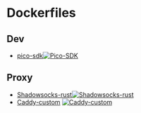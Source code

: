 # Dockerfiles

## Dev

- [pico-sdk](development/hardware/pico-sdk/dockerfile)[![Pico-SDK](https://github.com/ResRipper/dockerfile-lib/actions/workflows/pico-sdk.yml/badge.svg)](https://github.com/ResRipper/dockerfile-lib/actions/workflows/pico-sdk.yml)

## Proxy

- [Shadowsocks-rust](proxy/shadowsocks/dockerfile)[![Shadowsocks-rust](https://github.com/ResRipper/dockerfile-lib/actions/workflows/shadowsocks-rust.yml/badge.svg)](https://github.com/ResRipper/dockerfile-lib/actions/workflows/shadowsocks-rust.yml)
- [Caddy-custom](proxy/caddy-custom/dockerfile) [![Caddy-custom](https://github.com/ResRipper/dockerfile-lib/actions/workflows/caddy-custom.yml/badge.svg)](https://github.com/ResRipper/dockerfile-lib/actions/workflows/caddy-custom.yml)
